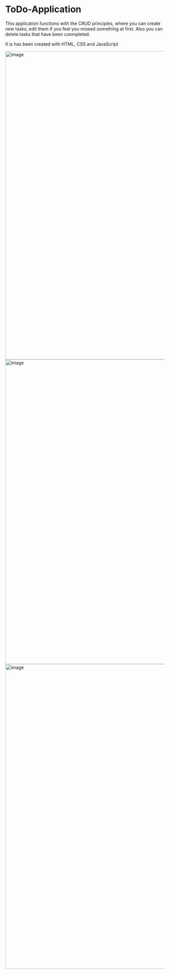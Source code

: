 # ToDo-Application

This application functions with the CRUD principles, where you can create new tasks, edit them if you feel you missed something at first. Also you can delete tasks that have been conmpleted.

It is has been created with HTML, CSS and JavaScript

<img width="971" alt="image" src="https://github.com/Nathisonke/ToDo-Application/assets/125651469/190f537a-57ab-4e8c-a5bd-d17ff4583e25">


<img width="960" alt="image" src="https://github.com/Nathisonke/ToDo-Application/assets/125651469/067899e8-b922-410e-842b-13523c093708">


<img width="960" alt="image" src="https://github.com/Nathisonke/ToDo-Application/assets/125651469/df515786-1ed0-4e6c-9e19-2d04adf300ad">





